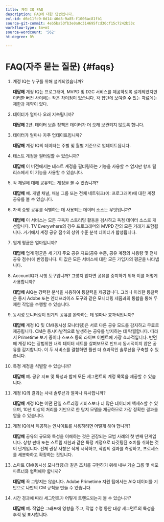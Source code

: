 ```yaml
---
title: 계정 IQ FAQ
description: FAQ에 대한 답변입니다.
exl-id: d6e11fc9-0d14-46d8-9a85-f1006ac81fb1
source-git-commit: 4eb5ba53fb3e0a0c314695fcd30cf15c7242b53c
workflow-type: tm+mt
source-wordcount: '562'
ht-degree: 0%

---
```


# FAQ(자주 묻는 질문) {#faqs}

1. 계정 IQ는 누구를 위해 설계되었습니까?

   **대답해** 계정 IQ는 프로그래머, MVPD 및 D2C 서비스를 제공하도록 설계되었지만 이러한 버전 사이에는 작은 차이점이 있습니다. 각 집단에 보여줄 수 있는 자료에는 제한과 제약이 있다.

1. 데이터가 얼마나 오래 지속됩니까?

   **대답해** 2년. 데이터 보존 정책은 데이터가 더 오래 보관되지 않도록 합니다.

1. 데이터가 얼마나 자주 업데이트됩니까?

   **대답해** 계정 IQ의 데이터는 주별 및 월별 기준으로 업데이트됩니다.

1. 테스트 계정을 필터링할 수 있습니까?

   **대답해** 이 버전에서는 테스트 계정을 필터링하는 기능을 사용할 수 없지만 향후 릴리스에서 이 기능을 사용할 수 있습니다.

1. 각 채널에 대해 공유되는 계정을 볼 수 있습니까? <!--shall we separate out this question for the persona of programmer?-->

   **대답해** 예. 개별 채널, 채널 그룹 또는 전체 네트워크(예: 프로그래머)에 대한 계정 공유를 볼 수 있습니다.

1. 자격 증명 공유를 식별하는 데 사용되는 데이터 소스는 무엇입니까?

   **대답해** 이 서비스는 모든 구독자 스트리밍 활동을 검사하고 독점 데이터 소스로 개선합니다. TV Everywhere의 경우 프로그래머와 MVPD 간의 모든 거래가 포함됩니다. 거기에서 계정 공유 점수의 상위 수준 분석 데이터가 합성됩니다.

1. 업계 평균은 얼마입니까?

   **대답해** 업계 평균은 세 가지 주요 공유 지표(공유 수준, 공유 계정의 사용량 및 전체 공유 점수)에 반영됩니다. 이 값은 모든 서비스에 대한 모든 가입자의 평균을 나타냅니다.

1. AccountIQ가 시행 도구입니까? 그렇지 않다면 공유를 중지하기 위해 이를 어떻게 사용합니까?

   **대답해** AIQ는 강력한 분석을 사용하여 통찰력을 제공합니다. 그러나 이러한 통찰력은 동시 Adobe 또는 엔터프라이즈 도구와 같은 모니터링 제품과의 통합을 통해 무제한 작업을 수행할 수 있습니다.

1. 동시성 모니터링이 업계의 공유를 완화하는 데 얼마나 효과적입니까?

   **대답해** 계정 IQ 및 CM(동시성 모니터링)은 서로 다른 공유 모드를 감지하고 무료로 제공됩니다. CM은 동시다발적으로 발생하는 공유를 방지하는 데 탁월합니다. 따라서 Primetime 보기 중이나 스포츠 등의 라이브 이벤트에 가장 효과적입니다. 반면에 계정 IQ는 광범위한 내역 데이터 세트를 살펴보므로 반드시 동시적이지 않은 공유를 감지합니다. 이 두 서비스를 결합하면 훨씬 더 효과적인 솔루션을 구축할 수 있습니다.

1. 특정 계정을 식별할 수 있습니까?

   **대답해** 예. 공유 지표 및 특성과 함께 모든 세그먼트의 계정 목록을 제공할 수 있습니다.

1. 계정 IQ의 결과는 사내 솔루션과 얼마나 유사합니까?

   **대답해** 계정 IQ는 어떤 단일 스트리밍 서비스보다 더 많은 데이터에 액세스할 수 있으며, 10년 이상의 처리를 기반으로 한 탐지 모델을 제공하므로 가장 정확한 결과를 얻을 수 있습니다.

1. 계정 IQ에서 제공하는 인사이트를 사용하려면 어떻게 해야 합니까?

   **대답해** 공유의 규모와 특성을 이해하는 것은 권장되는 모범 사례의 첫 번째 단계입니다. 상향 판매 또는 스트림 제한과 같은 특정 계정으로 타깃팅된 조치를 취하는 것이 단계입니다. 전체 권장 사항은 작게 시작하고, 작업의 결과를 측정하고, 프로세스를 세분화하고 확장하는 것입니다.

1. 스마트 CM(동시성 모니터링)과 같은 조치를 구현하기 위해 내부 기술 그룹 및 배포 파트너와 협력해야 합니까?

   **대답해** 꼭 그렇지는 않습니다. Adobe Primetime 지원 팀에서는 AIQ 데이터를 기반으로 나만의 CM 규칙을 만들 수 있습니다.

1. 시간 경과에 따라 세그먼트가 어떻게 트렌드되는지 볼 수 있습니까?

   **대답해** 예. 작업은 그래프에 영향을 주고, 작업 수명 동안 대상 세그먼트의 특성을 추적 및 표시합니다.
